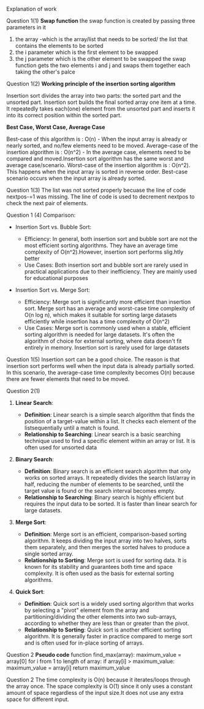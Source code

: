 

Explanation of work

Question 1(1)
**Swap function**
the swap function is created by passing three parameters in it
1. the array -which is the array/list that needs to be sorted/ the list that contains the elements to be sorted 
2. the i parameter which is the first element to be swapped 
3. the j parameter which is the  other element to be swapped
the swap function gets the two elements i and j and swaps them together each taking the other's palce

Question 1(2)
**Working principle of the insertion sorting algorithm**

Insertion sort divides the array into two parts: the sorted part and the unsorted part.
Insertion sort builds the final sorted array one item at a time. It repeatedly takes each(one) element from the unsorted part and inserts it into its correct position within the sorted part.


**Best Case, Worst Case, Average Case**

Best-case of this algorithm is : O(n) - When the input array is already or nearly sorted, and no/few elements need to be moved.
Average-case of the insertion algorithm is : O(n^2) - In the average case, elements need to be compared and moved.Insertion sort algorithm has the same worst and average case/scenario.
Worst-case of the insertion algorithm is : O(n^2). This happens when the input array is sorted in reverse order.
Best-case scenario occurs when the input array is already sorted.

Question 1(3)
The list was not sorted properly becuase the line of code nextpos-=1 was missing. The line of code is used to decrement nextpos to check the next pair of elements.

Question 1 (4)
Comparison:
- Insertion Sort vs. Bubble Sort:
  - Efficiency: In general, both insertion sort and bubble sort are not the most efficient sorting algorithms. They have an average time complexity of O(n^2).However, insertion sort performs slig.htly better
  - Use Cases: Both insertion sort and bubble sort are rarely used in practical applications due to their inefficiency. They are mainly used for educational purposes

- Insertion Sort vs. Merge Sort:
  - Efficiency: Merge sort is significantly more efficient than insertion sort. Merge sort has an average and worst-case time complexity of O(n log n), which makes it suitable for sorting large datasets efficiently while insertion has a time complexity of O(n^2)
  - Use Cases: Merge sort is commonly used when a stable, efficient sorting algorithm is needed for large datasets. It's often the algorithm of choice for external sorting, where data doesn't fit entirely in memory. Insertion sort is rarely used for large datasets 

Question 1(5)
Insertion sort can be a good choice. The reason is that insertion sort performs well when the input data is already partially sorted. In this scenario, the average-case time complexity becomes O(n) because there are fewer elements that need to be moved. 


Question 2(1)
1. **Linear Search**:
   - **Definition**: Linear search is a simple search algorithm that finds the position of a target-value within a list. It checks each element of the listsequentially until a match is found.
   - **Relationship to Searching**: Linear search is a basic searching technique used to find a specific element within an array or list. It is often used for unsorted data 

2. **Binary Search**:
   - **Definition**: Binary search is an efficient search algorithm that only works on sorted arrays. It repeatedly divides the search list/array in half, reducing the number of elements to be searched, until the target value is found or the search interval becomes empty.
   - **Relationship to Searching**: Binary search is highly efficient but requires the input data to be sorted. It is faster than linear search for large datasets.

3. **Merge Sort**:
   - **Definition**: Merge sort is an efficient, comparison-based sorting algorithm. It keeps dividing the input array into two halves, sorts them separately, and then merges the sorted halves to produce a single sorted array.
   - **Relationship to Sorting**: Merge sort is used for sorting data. It is known for its stability and guarantees both time and space complexity. It is often used as the basis for external sorting algorithms.

4. **Quick Sort**:
   - **Definition**: Quick sort is a widely used sorting algorithm that works by selecting a "pivot" element from the array and partitioning/dividing the other elements into two sub-arrays, according to whether they are less than or greater than the pivot.
   - **Relationship to Sorting**: Quick sort is another efficient sorting algorithm. It is generally faster in practice compared to merge sort and is often used for in-place sorting of arrays.

Question 2
**Pseudo code**
function find_max(array):
    maximum_value = array[0]
    for i from 1 to length of array:
        if array[i] > maximum_value:
            maximum_value = array[i]
    return maximum_value

Question 2
The time complexity  is O(n) because it iterates/loops through the array once. 
The space complexity is O(1) since it only uses a constant amount of space regardless of the input size.It does not use any extra space for different input.
